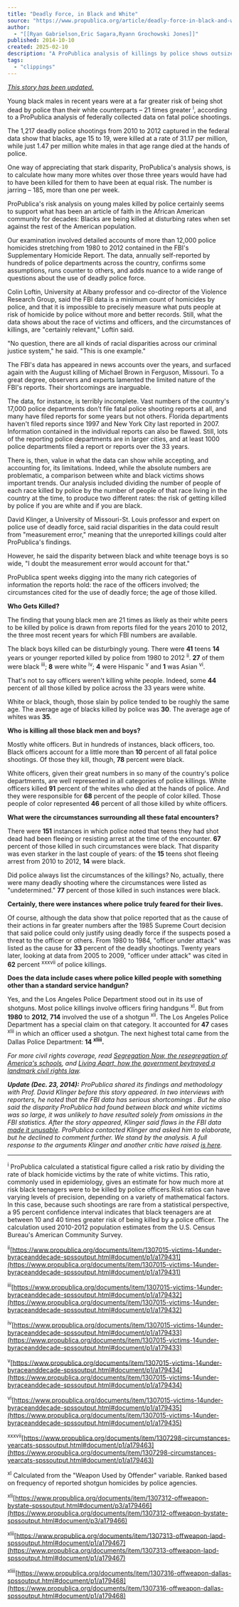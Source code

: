 ```yaml
---
title: "Deadly Force, in Black and White"
source: "https://www.propublica.org/article/deadly-force-in-black-and-white"
author:
  - "[[Ryan Gabrielson,Eric Sagara,Ryann Grochowski Jones]]"
published: 2014-10-10
created: 2025-02-10
description: "A ProPublica analysis of killings by police shows outsize risk for young black males."
tags:
  - "clippings"
---
```

*[This story has been updated.](https://www.propublica.org/article/#update-note)*

Young black males in recent years were at a far greater risk of being shot dead by police than their white counterparts – 21 times greater <sup>i</sup>, according to a ProPublica analysis of federally collected data on fatal police shootings.

The 1,217 deadly police shootings from 2010 to 2012 captured in the federal data show that blacks, age 15 to 19, were killed at a rate of 31.17 per million, while just 1.47 per million white males in that age range died at the hands of police.

One way of appreciating that stark disparity, ProPublica's analysis shows, is to calculate how many more whites over those three years would have had to have been killed for them to have been at equal risk. The number is jarring – 185, more than one per week.

ProPublica's risk analysis on young males killed by police certainly seems to support what has been an article of faith in the African American community for decades: Blacks are being killed at disturbing rates when set against the rest of the American population.

Our examination involved detailed accounts of more than 12,000 police homicides stretching from 1980 to 2012 contained in the FBI's Supplementary Homicide Report. The data, annually self-reported by hundreds of police departments across the country, confirms some assumptions, runs counter to others, and adds nuance to a wide range of questions about the use of deadly police force.

Colin Loftin, University at Albany professor and co-director of the Violence Research Group, said the FBI data is a minimum count of homicides by police, and that it is impossible to precisely measure what puts people at risk of homicide by police without more and better records. Still, what the data shows about the race of victims and officers, and the circumstances of killings, are "certainly relevant," Loftin said.

"No question, there are all kinds of racial disparities across our criminal justice system," he said. "This is one example."

The FBI's data has appeared in news accounts over the years, and surfaced again with the August killing of Michael Brown in Ferguson, Missouri. To a great degree, observers and experts lamented the limited nature of the FBI's reports. Their shortcomings are inarguable.

The data, for instance, is terribly incomplete. Vast numbers of the country's 17,000 police departments don't file fatal police shooting reports at all, and many have filed reports for some years but not others. Florida departments haven't filed reports since 1997 and New York City last reported in 2007. Information contained in the individual reports can also be flawed. Still, lots of the reporting police departments are in larger cities, and at least 1000 police departments filed a report or reports over the 33 years.

There is, then, value in what the data can show while accepting, and accounting for, its limitations. Indeed, while the absolute numbers are problematic, a comparison between white and black victims shows important trends. Our analysis included dividing the number of people of each race killed by police by the number of people of that race living in the country at the time, to produce two different rates: the risk of getting killed by police if you are white and if you are black.

David Klinger, a University of Missouri-St. Louis professor and expert on police use of deadly force, said racial disparities in the data could result from "measurement error," meaning that the unreported killings could alter ProPublica's findings.

However, he said the disparity between black and white teenage boys is so wide, "I doubt the measurement error would account for that."

ProPublica spent weeks digging into the many rich categories of information the reports hold: the race of the officers involved; the circumstances cited for the use of deadly force; the age of those killed.

**Who Gets Killed?**

The finding that young black men are 21 times as likely as their white peers to be killed by police is drawn from reports filed for the years 2010 to 2012, the three most recent years for which FBI numbers are available.

The black boys killed can be disturbingly young. There were **41** teens **14** years or younger reported killed by police from 1980 to 2012 <sup>ii</sup>. **27** of them were black <sup>iii</sup>; **8** were white <sup>iv</sup>; **4** were Hispanic <sup>v</sup> and **1** was Asian <sup>vi</sup>.

That's not to say officers weren't killing white people. Indeed, some **44** percent of all those killed by police across the 33 years were white.

White or black, though, those slain by police tended to be roughly the same age. The average age of blacks killed by police was **30**. The average age of whites was **35**.

**Who is killing all those black men and boys?**

Mostly white officers. But in hundreds of instances, black officers, too. Black officers account for a little more than **10** percent of all fatal police shootings. Of those they kill, though, **78** percent were black.

White officers, given their great numbers in so many of the country's police departments, are well represented in all categories of police killings. White officers killed **91** percent of the whites who died at the hands of police. And they were responsible for **68** percent of the people of color killed. Those people of color represented **46** percent of all those killed by white officers.

**What were the circumstances surrounding all these fatal encounters?**

There were **151** instances in which police noted that teens they had shot dead had been fleeing or resisting arrest at the time of the encounter. **67** percent of those killed in such circumstances were black. That disparity was even starker in the last couple of years: of the **15** teens shot fleeing arrest from 2010 to 2012, **14** were black.

Did police always list the circumstances of the killings? No, actually, there were many deadly shooting where the circumstances were listed as "undetermined." **77** percent of those killed in such instances were black.

**Certainly, there were instances where police truly feared for their lives.**

Of course, although the data show that police reported that as the cause of their actions in far greater numbers after the 1985 Supreme Court decision that said police could only justify using deadly force if the suspects posed a threat to the officer or others. From 1980 to 1984, "officer under attack" was listed as the cause for **33** percent of the deadly shootings. Twenty years later, looking at data from 2005 to 2009, "officer under attack" was cited in **62** percent <sup>xxxvii</sup> of police killings.

**Does the data include cases where police killed people with something other than a standard service handgun?**

Yes, and the Los Angeles Police Department stood out in its use of shotguns. Most police killings involve officers firing handguns <sup>xl</sup>. But from **1980** to **2012**, **714** involved the use of a shotgun <sup>xli</sup>. The Los Angeles Police Department has a special claim on that category. It accounted for **47** cases <sup>xlii</sup> in which an officer used a shotgun. The next highest total came from the Dallas Police Department: **14 <sup>xliii</sup>.**

*For more civil rights coverage, read [Segregation Now, the resegregation of America's schools](http://www.propublica.org/article/segregation-now-the-resegregation-of-americas-schools/), and [Living Apart, how the government beytrayed a landmark civil rights law](http://www.propublica.org/article/living-apart-how-the-government-betrayed-a-landmark-civil-rights-law).* 

***Update (Dec. 23, 2014):** ProPublica shared its findings and methodology with Prof. David Klinger before this story appeared. In two interviews with reporters, he noted that the FBI data has serious shortcomings . But he also said the disparity ProPublica had found between black and white victims was so large, it was unlikely to have resulted solely from omissions in the FBI statistics. After the story appeared, Klinger said flaws in the FBI data [made it unusable](http://news.stlpublicradio.org/post/how-many-police-kill-black-men-without-database-we-cant-know). ProPublica contacted Klinger and asked him to elaborate, but he declined to comment further. We stand by the analysis. A full response to the arguments Klinger and another critic have raised [is here](http://www.propublica.org/article/answering-the-critics-of-our-deadly-force-story).*

---

<sup>i</sup> ProPublica calculated a statistical figure called a risk ratio by dividing the rate of black homicide victims by the rate of white victims. This ratio, commonly used in epidemiology, gives an estimate for how much more at risk black teenagers were to be killed by police officers.Risk ratios can have varying levels of precision, depending on a variety of mathematical factors. In this case, because such shootings are rare from a statistical perspective, a 95 percent confidence interval indicates that black teenagers are at between 10 and 40 times greater risk of being killed by a police officer. The calculation used 2010-2012 population estimates from the U.S. Census Bureau's American Community Survey.

<sup>ii</sup>[https://www.propublica.org/documents/item/1307015-victims-14under-byraceanddecade-spssoutput.html#document/p1/a179431](https://www.propublica.org/documents/item/1307015-victims-14under-byraceanddecade-spssoutput.html#document/p1/a179431)

<sup>iii</sup>[https://www.propublica.org/documents/item/1307015-victims-14under-byraceanddecade-spssoutput.html#document/p1/a179432](https://www.propublica.org/documents/item/1307015-victims-14under-byraceanddecade-spssoutput.html#document/p1/a179432)

<sup>iv</sup>[https://www.propublica.org/documents/item/1307015-victims-14under-byraceanddecade-spssoutput.html#document/p1/a179433](https://www.propublica.org/documents/item/1307015-victims-14under-byraceanddecade-spssoutput.html#document/p1/a179433)

<sup>v</sup>[https://www.propublica.org/documents/item/1307015-victims-14under-byraceanddecade-spssoutput.html#document/p1/a179434](https://www.propublica.org/documents/item/1307015-victims-14under-byraceanddecade-spssoutput.html#document/p1/a179434)

<sup>vi</sup>[https://www.propublica.org/documents/item/1307015-victims-14under-byraceanddecade-spssoutput.html#document/p1/a179435](https://www.propublica.org/documents/item/1307015-victims-14under-byraceanddecade-spssoutput.html#document/p1/a179435)

<sup>xxxvii</sup>[https://www.propublica.org/documents/item/1307298-circumstances-yearcats-spssoutput.html#document/p1/a179463](https://www.propublica.org/documents/item/1307298-circumstances-yearcats-spssoutput.html#document/p1/a179463)

<sup>xl</sup> Calculated from the "Weapon Used by Offender" variable. Ranked based on frequency of reported shotgun homicides by police agencies.

<sup>xli</sup>[https://www.propublica.org/documents/item/1307312-offweapon-bystate-spssoutput.html#document/p3/a179466](https://www.propublica.org/documents/item/1307312-offweapon-bystate-spssoutput.html#document/p3/a179466)

<sup>xlii</sup>[https://www.propublica.org/documents/item/1307313-offweapon-lapd-spssoutput.html#document/p1/a179467](https://www.propublica.org/documents/item/1307313-offweapon-lapd-spssoutput.html#document/p1/a179467)

<sup>xliii</sup>[https://www.propublica.org/documents/item/1307316-offweapon-dallas-spssoutput.html#document/p1/a179468](https://www.propublica.org/documents/item/1307316-offweapon-dallas-spssoutput.html#document/p1/a179468)